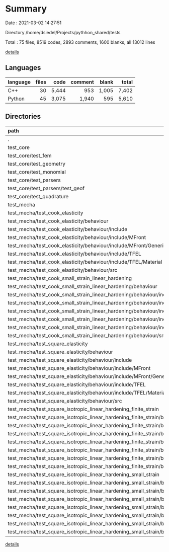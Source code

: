 # Summary

Date : 2021-03-02 14:27:51

Directory /home/dsiedel/Projects/pythhon_shared/tests

Total : 75 files,  8519 codes, 2893 comments, 1600 blanks, all 13012 lines

[details](details.md)

## Languages
| language | files | code | comment | blank | total |
| :--- | ---: | ---: | ---: | ---: | ---: |
| C++ | 30 | 5,444 | 953 | 1,005 | 7,402 |
| Python | 45 | 3,075 | 1,940 | 595 | 5,610 |

## Directories
| path | files | code | comment | blank | total |
| :--- | ---: | ---: | ---: | ---: | ---: |
| . | 75 | 8,519 | 2,893 | 1,600 | 13,012 |
| test_core | 18 | 647 | 52 | 99 | 798 |
| test_core/test_fem | 5 | 114 | 16 | 41 | 171 |
| test_core/test_geometry | 3 | 81 | 2 | 13 | 96 |
| test_core/test_monomial | 2 | 27 | 0 | 8 | 35 |
| test_core/test_parsers | 4 | 305 | 28 | 25 | 358 |
| test_core/test_parsers/test_geof | 3 | 305 | 28 | 24 | 357 |
| test_core/test_quadrature | 3 | 120 | 6 | 11 | 137 |
| test_mecha | 56 | 7,872 | 2,841 | 1,500 | 12,213 |
| test_mecha/test_cook_elasticity | 8 | 1,023 | 231 | 226 | 1,480 |
| test_mecha/test_cook_elasticity/behaviour | 6 | 909 | 183 | 201 | 1,293 |
| test_mecha/test_cook_elasticity/behaviour/include | 4 | 658 | 169 | 141 | 968 |
| test_mecha/test_cook_elasticity/behaviour/include/MFront | 1 | 32 | 21 | 15 | 68 |
| test_mecha/test_cook_elasticity/behaviour/include/MFront/GenericBehaviour | 1 | 32 | 21 | 15 | 68 |
| test_mecha/test_cook_elasticity/behaviour/include/TFEL | 3 | 626 | 148 | 126 | 900 |
| test_mecha/test_cook_elasticity/behaviour/include/TFEL/Material | 3 | 626 | 148 | 126 | 900 |
| test_mecha/test_cook_elasticity/behaviour/src | 2 | 251 | 14 | 60 | 325 |
| test_mecha/test_cook_small_strain_linear_hardening | 8 | 1,104 | 262 | 225 | 1,591 |
| test_mecha/test_cook_small_strain_linear_hardening/behaviour | 6 | 989 | 189 | 201 | 1,379 |
| test_mecha/test_cook_small_strain_linear_hardening/behaviour/include | 4 | 725 | 175 | 140 | 1,040 |
| test_mecha/test_cook_small_strain_linear_hardening/behaviour/include/MFront | 1 | 32 | 21 | 15 | 68 |
| test_mecha/test_cook_small_strain_linear_hardening/behaviour/include/MFront/GenericBehaviour | 1 | 32 | 21 | 15 | 68 |
| test_mecha/test_cook_small_strain_linear_hardening/behaviour/include/TFEL | 3 | 693 | 154 | 125 | 972 |
| test_mecha/test_cook_small_strain_linear_hardening/behaviour/include/TFEL/Material | 3 | 693 | 154 | 125 | 972 |
| test_mecha/test_cook_small_strain_linear_hardening/behaviour/src | 2 | 264 | 14 | 61 | 339 |
| test_mecha/test_square_elasticity | 8 | 1,129 | 269 | 225 | 1,623 |
| test_mecha/test_square_elasticity/behaviour | 6 | 909 | 183 | 201 | 1,293 |
| test_mecha/test_square_elasticity/behaviour/include | 4 | 658 | 169 | 141 | 968 |
| test_mecha/test_square_elasticity/behaviour/include/MFront | 1 | 32 | 21 | 15 | 68 |
| test_mecha/test_square_elasticity/behaviour/include/MFront/GenericBehaviour | 1 | 32 | 21 | 15 | 68 |
| test_mecha/test_square_elasticity/behaviour/include/TFEL | 3 | 626 | 148 | 126 | 900 |
| test_mecha/test_square_elasticity/behaviour/include/TFEL/Material | 3 | 626 | 148 | 126 | 900 |
| test_mecha/test_square_elasticity/behaviour/src | 2 | 251 | 14 | 60 | 325 |
| test_mecha/test_square_isotropic_linear_hardening_finite_strain | 8 | 1,806 | 299 | 225 | 2,330 |
| test_mecha/test_square_isotropic_linear_hardening_finite_strain/behaviour | 6 | 1,648 | 209 | 201 | 2,058 |
| test_mecha/test_square_isotropic_linear_hardening_finite_strain/behaviour/include | 4 | 728 | 175 | 140 | 1,043 |
| test_mecha/test_square_isotropic_linear_hardening_finite_strain/behaviour/include/MFront | 1 | 32 | 21 | 15 | 68 |
| test_mecha/test_square_isotropic_linear_hardening_finite_strain/behaviour/include/MFront/GenericBehaviour | 1 | 32 | 21 | 15 | 68 |
| test_mecha/test_square_isotropic_linear_hardening_finite_strain/behaviour/include/TFEL | 3 | 696 | 154 | 125 | 975 |
| test_mecha/test_square_isotropic_linear_hardening_finite_strain/behaviour/include/TFEL/Material | 3 | 696 | 154 | 125 | 975 |
| test_mecha/test_square_isotropic_linear_hardening_finite_strain/behaviour/src | 2 | 920 | 34 | 61 | 1,015 |
| test_mecha/test_square_isotropic_linear_hardening_small_strain | 8 | 1,209 | 278 | 226 | 1,713 |
| test_mecha/test_square_isotropic_linear_hardening_small_strain/behaviour | 6 | 989 | 189 | 201 | 1,379 |
| test_mecha/test_square_isotropic_linear_hardening_small_strain/behaviour/include | 4 | 725 | 175 | 140 | 1,040 |
| test_mecha/test_square_isotropic_linear_hardening_small_strain/behaviour/include/MFront | 1 | 32 | 21 | 15 | 68 |
| test_mecha/test_square_isotropic_linear_hardening_small_strain/behaviour/include/MFront/GenericBehaviour | 1 | 32 | 21 | 15 | 68 |
| test_mecha/test_square_isotropic_linear_hardening_small_strain/behaviour/include/TFEL | 3 | 693 | 154 | 125 | 972 |
| test_mecha/test_square_isotropic_linear_hardening_small_strain/behaviour/include/TFEL/Material | 3 | 693 | 154 | 125 | 972 |
| test_mecha/test_square_isotropic_linear_hardening_small_strain/behaviour/src | 2 | 264 | 14 | 61 | 339 |

[details](details.md)